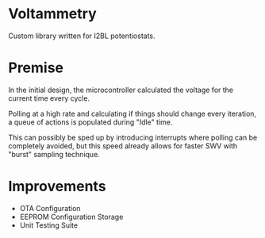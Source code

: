 # Voltammetry

Custom library written for I2BL potentiostats.

# Premise

In the initial design, the microcontroller calculated the voltage for the current time every cycle.

Polling at a high rate and calculating if things should change every iteration, a queue of actions is populated during "Idle" time.

This can possibly be sped up by introducing interrupts where polling can be completely avoided, but this speed already allows for faster SWV with "burst" sampling technique.

# Improvements

- OTA Configuration
- EEPROM Configuration Storage
- Unit Testing Suite